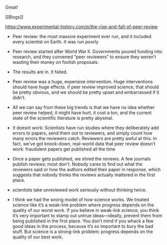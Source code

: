 Great! 

[[Blogs]]



https://www.experimental-history.com/p/the-rise-and-fall-of-peer-review


- Peer review: the most massive experiment ever run, and it included every scientist on Earth.
  It was run poorly

- Peer review started  after World War II. Governments poured funding into research, and they convened “peer reviewers” to ensure they weren’t wasting their money on foolish proposals.

- The results are in. It failed. 

- Peer review was a huge, expensive intervention.  Huge interventions should have huge effects.  if peer review improved science, that should be pretty obvious, and we should be pretty upset and embarrassed if it didn’t.

- All we can say from these big trends is that we have no idea whether peer review helped, it might have hurt, it cost a ton, and the current state of the scientific literature is pretty abysmal.

- It doesnt work:
   Scientists have run studies where they deliberately add errors to papers, send them out to reviewers, and simply count how many errors the reviewers catch. Reviewers are pretty awful at this. 
  In fact, we’ve got knock-down, real-world data that peer review doesn’t work: fraudulent papers get published all the time

- Once a paper gets published, we shred the reviews.
  A few journals publish reviews; most don't.
  Nobody cares to find out what the reviewers said or how the authors edited their paper in response, which suggests that nobody thinks the reviews actually mattered in the first place.

- scientists take unreviewed work seriously without thinking twice.

- I think we had the wrong model of how science works.
  We treated science like it’s a weak-link problem where progress depends on the quality of our worst work.
  If you believe in weak-link science, you think it’s very important to stamp out untrue ideas—ideally, prevent them from being published in the first place.
  You don’t mind if you whack a few good ideas in the process, because it’s so important to bury the bad stuff.
  But science is a strong-link problem: progress depends on the quality of our best work.

